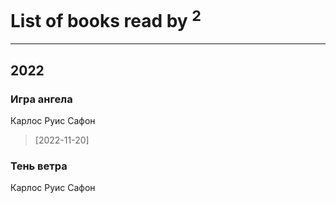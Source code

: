 # List of books read by <sup>2</sup>
---

## 2022

### Игра ангела
Карлос Руис Сафон
> [2022-11-20] 


### Тень ветра
Карлос Руис Сафон



